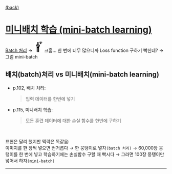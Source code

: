 [(back)](https://github.com/DoranLyong/DL_coding_master/tree/master/Self_tutorial/3_learning/MNIST_learning)

# [미니배치 학습 (mini-batch learning)](https://blog.naver.com/cheeryun/221380230376)

[Batch 처리](https://github.com/DoranLyong/DL_coding_master/tree/master/Self_tutorial/2_inference/MNIST_classify/3_batch_process) → <img src="meeting_problem.png" width=33>크흠... 한 번에 너무 많으니까 Loss function 구하기 빡신데? → 그럼 mini-batch 


## 배치(batch)처리 vs 미니배치(mini-batch learning)
* p.102, 배치 처리: 
    > 입력 데이터를 한번에 넣기 
* p.115, 미니배치 학습: 
    > 모든 훈련 데이터에 대한 손실 함수를 한번에 구하기 

<br/>

표현은 달리 했지만 맥락은 똑같음: <br/>
이미지를 한 장씩 넣으면 번거롭다 → 한 뭉탱이로 넣자```(batch 처리)``` → 60,000장 뭉탱이를 한 번에 넣고 학습하기에는 손실함수 구할 때 빡시다 → 그러면 100장 뭉탱이만 넣어서 하자```(mini-batch)``` 

*** 

